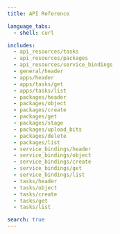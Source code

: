 ```yaml
---
title: API Reference

language_tabs:
  - shell: curl

includes:
  - api_resources/tasks
  - api_resources/packages
  - api_resources/service_bindings
  - general/header
  - apps/header
  - apps/tasks/get
  - apps/tasks/list
  - packages/header
  - packages/object
  - packages/create
  - packages/get
  - packages/stage
  - packages/upload_bits
  - packages/delete
  - packages/list
  - service_bindings/header
  - service_bindings/object
  - service_bindings/create
  - service_bindings/get
  - service_bindings/list
  - tasks/header
  - tasks/object
  - tasks/create
  - tasks/get
  - tasks/list

search: true
---
```


